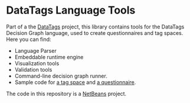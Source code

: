 DataTags Language Tools
============

Part of a the [DataTags](http://datatags.org) project, this library contains tools for the DataTags Decision Graph language, used to create questionnaires and tag spaces. Here you can find:

* Language Parser
* Embeddable runtime engine
* Visualization tools
* Validation tools
* Command-line decision graph runner.
* Sample code for [a tag space](DataTagsLib/WORK/dtl/0.8/definitions.ts) and [a questionnaire](DataTagsLib/WORK/dtl/0.8/questionnaire.dg).

The code in this repository is a [NetBeans](http://netbeans.org) project.

